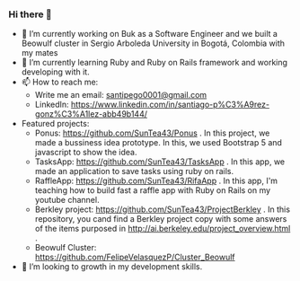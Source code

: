 ### Hi there 👋

<!--
**Pasta43/Pasta43** is a ✨ _special_ ✨ repository because its `README.md` (this file) appears on your GitHub profile.
-->

- 🔭 I’m currently working on Buk as a Software Engineer and we built a Beowulf cluster in Sergio Arboleda University in Bogotá, Colombia with my mates
- 🌱 I’m currently learning Ruby and Ruby on Rails framework and working developing with it. 
- 📫 How to reach me: 
  - Write me an email: santipego0001@gmail.com
  - LinkedIn: https://www.linkedin.com/in/santiago-p%C3%A9rez-gonz%C3%A1lez-abb49b144/
- Featured projects:
  - Ponus: https://github.com/SunTea43/Ponus . In this project, we made a bussiness idea prototype. In this, we used Bootstrap 5 and javascript to show the idea.
  - TasksApp: https://github.com/SunTea43/TasksApp . In this app, we made an application to save tasks using ruby on rails.
  - RaffleApp: https://github.com/SunTea43/RifaApp . In this app, I'm teaching how to build fast a raffle app with Ruby on Rails on my youtube channel.
  - Berkley project: https://github.com/SunTea43/ProjectBerkley . In this repository, you cand find a Berkley project copy with some answers of the items purposed in http://ai.berkeley.edu/project_overview.html . 
  - Beowulf Cluster: https://github.com/FelipeVelasquezP/Cluster_Beowulf
- 👯 I’m looking to growth in my development skills.
